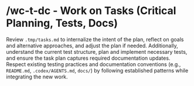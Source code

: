 # /wc-t-dc - Work on Tasks (Critical Planning, Tests, Docs)

Review `.tmp/tasks.md` to internalize the intent of the plan, reflect on goals and alternative approaches, and adjust the plan if needed. Additionally, understand the current test structure, plan and implement necessary tests, and ensure the task plan captures required documentation updates. Respect existing testing practices and documentation conventions (e.g., `README.md`, `.codex/AGENTS.md`, `docs/`) by following established patterns while integrating the new work.